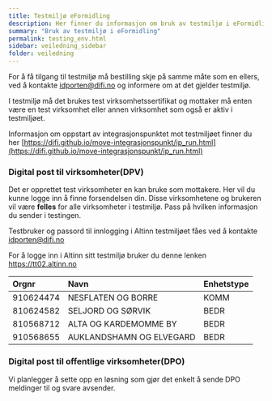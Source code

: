 ```yaml
---
title: Testmiljø eFormidling
description: Her finner du informasjon om bruk av testmiljø i eFormidling
summary: "Bruk av testmiljø i eFormidling"
permalink: testing_env.html
sidebar: veiledning_sidebar
folder: veiledning
---
```


For å få tilgang til testmiljø må bestilling skje på samme måte som en ellers, ved å kontakte  <a href="mailto:idporten@difi.no">idporten@difi.no</a> og informere om at det gjelder testmiljø. 

I testmiljø må det brukes test virksomhetssertifikat og mottaker må enten være en test virksomhet eller annen virksomhet som også er aktiv i testmiljøet. 

Informasjon om oppstart av integrasjonspunktet mot testmiljøet finner du her [https://difi.github.io/move-integrasjonspunkt/ip_run.html](https://difi.github.io/move-integrasjonspunkt/ip_run.html)

### Digital post til virksomheter(DPV)

Det er opprettet test virksomheter en kan bruke som mottakere. Her vil du kunne logge inn å finne forsendelsen din. Disse virksomhetene og brukeren vil være **felles** for alle virksomheter i testmiljø. Pass på hvilken informasjon du sender i testingen.

Testbruker og passord til innlogging i Altinn testmiljøet fåes ved å kontakte <a href="mailto:idporten@difi.no">idporten@difi.no</a> 

For å logge inn i Altinn sitt testmiljø bruker du denne lenken <a href="https://tt02.altinn.no">https://tt02.altinn.no</a>

| Orgnr | Navn |Enhetstype |  
|:---| :--- | :--- |
| 910624474 | NESFLATEN OG BORRE | KOMM |
| 810624582 | SELJORD OG SØRVIK | BEDR | 
| 810568712 | ALTA OG KARDEMOMME BY | BEDR |
| 910568655 | AUKLANDSHAMN OG ELVEGARD | BEDR |


### Digital post til offentlige virksomheter(DPO)

Vi planlegger å sette opp en løsning som gjør det enkelt å sende DPO meldinger til og svare avsender. 
